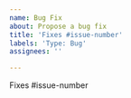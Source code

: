 ```yaml
---
name: Bug Fix
about: Propose a bug fix
title: 'Fixes #issue-number'
labels: 'Type: Bug'
assignees: ''

---
```


Fixes #issue-number
